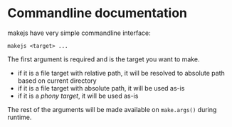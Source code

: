 # Commandline documentation

makejs have very simple commandline interface:
```
makejs <target> ...
```

The first argument is required and is the target you want to make.

* if it is a file target with relative path, it will be resolved to absolute path 
based on current directory
* if it is a file target with absolute path, it will be used as-is
* if it is a _phony target_, it will be used as-is


The rest of the arguments will be made available on `make.args()` during runtime.